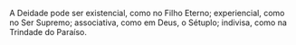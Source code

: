 ﻿A Deidade pode ser existencial, como no Filho Eterno; experiencial, como no Ser Supremo; associativa, como em Deus, o Sétuplo; indivisa, como na Trindade do Paraíso.